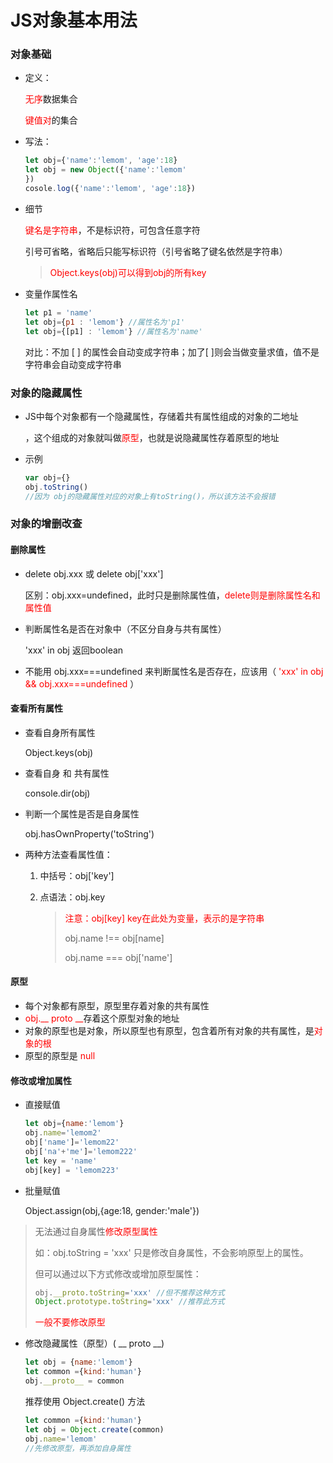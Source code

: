 # JS对象基本用法

### 对象基础

- 定义：

	<span style='color:red'>无序</span>数据集合

	<span style='color:red'>键值对</span>的集合

- 写法：

	```javascript
	let obj={'name':'lemom', 'age':18}
	let obj = new Object({'name':'lemom'
	})
	cosole.log({'name':'lemom', 'age':18})
	```

- 细节

	<span style='color:red'>键名是字符串</span>，不是标识符，可包含任意字符

	引号可省略，省略后只能写标识符（引号省略了键名依然是字符串）

	> <span style='color:red'>Object.keys(obj)可以得到obj的所有key</span>

- 变量作属性名

	```javascript
	let p1 = 'name'
	let obj={p1 : 'lemom'} //属性名为'p1'
	let obj={[p1] : 'lemom'} //属性名为'name'
	```

	对比：不加 [ ] 的属性会自动变成字符串；加了[ ]则会当做变量求值，值不是字符串会自动变成字符串 

### 对象的隐藏属性

- JS中每个对象都有一个隐藏属性，存储着共有属性组成的对象的二地址

	，这个组成的对象就叫做<span style='color:red'>原型</span>，也就是说隐藏属性存着原型的地址

- 示例

	```javascript
	var obj={}
	obj.toString()
	//因为 obj的隐藏属性对应的对象上有toString()，所以该方法不会报错
	```

### 对象的增删改查

#### 删除属性

- delete obj.xxx 或 delete obj['xxx']

	区别：obj.xxx=undefined，此时只是删除属性值，<span style='color:red'>delete则是删除属性名和属性值</span>

- 判断属性名是否在对象中（不区分自身与共有属性）

	'xxx' in obj  返回boolean

- 不能用 obj.xxx===undefined 来判断属性名是否存在，应该用（ <span style='color:red'>'xxx' in obj && obj.xxx===undefined</span> ）

#### 查看所有属性

- 查看自身所有属性

	Object.keys(obj)

- 查看自身 和 共有属性

	console.dir(obj)

- 判断一个属性是否是自身属性

	obj.hasOwnProperty('toString')

- 两种方法查看属性值：

	1. 中括号：obj['key']

	2. 点语法：obj.key

		> <span style='color:red'>注意：obj[key]  key在此处为变量，表示的是字符串</span>
		>
		> obj.name !== obj[name]
		>
		> obj.name === obj['name']

#### 原型

- 每个对象都有原型，原型里存着对象的共有属性
- <span style='color:red'>obj.__ proto __</span>存着这个原型对象的地址
- 对象的原型也是对象，所以原型也有原型，包含着所有对象的共有属性，是<span style='color:red'>对象的根</span>
- 原型的原型是 <span style='color:red'>null</span>

#### 修改或增加属性

- 直接赋值

	```javascript
	let obj={name:'lemom'}
	obj.name='lemom2'
	obj['name']='lemom22'
	obj['na'+'me']='lemom222'
	let key = 'name'
	obj[key] = 'lemom223'
	```

- 批量赋值

	Object.assign(obj,{age:18, gender:'male'})

> 无法通过自身属性<span style='color:red'>修改原型属性</span>
>
> 如：obj.toString = 'xxx' 只是修改自身属性，不会影响原型上的属性。
>
> 但可以通过以下方式修改或增加原型属性：
>
> ```javascript
> obj.__proto.toString='xxx' //但不推荐这种方式
> Object.prototype.toString='xxx' //推荐此方式
> ```
>
> <span style='color:red'>一般不要修改原型</span>

- 修改隐藏属性（原型）( __ proto __)

	```javascript
	let obj = {name:'lemom'}
	let common ={kind:'human'}
	obj.__proto__ = common
	```

	推荐使用 Object.create() 方法

	```javascript
	let common ={kind:'human'}
	let obj = Object.create(common)
	obj.name='lemom'
	//先修改原型，再添加自身属性
	```

	
